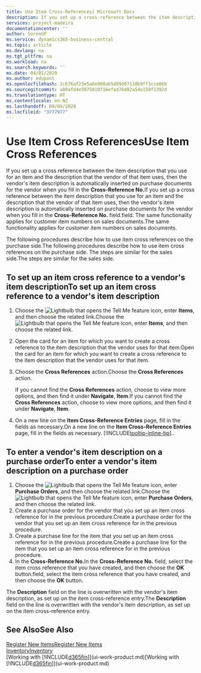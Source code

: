 ```yaml
---
title: Use Item Cross-References| Microsoft Docs
description: If you set up a cross-reference between the item description that you use for an item and the description that the vendor of that item uses, then the vendor's item description is automatically inserted on purchase documents for the vendor when you fill in the **Cross-Reference No.** field.
services: project-madeira
documentationcenter: ''
author: SorenGP
ms.service: dynamics365-business-central
ms.topic: article
ms.devlang: na
ms.tgt_pltfrm: na
ms.workload: na
ms.search.keywords: ''
ms.date: 04/01/2020
ms.author: edupont
ms.openlocfilehash: 2c676af23e5a6e988ab5d89d07118b9ff1cce86b
ms.sourcegitcommit: a80afd4e5075018716efad76d82a54e158f1392d
ms.translationtype: HT
ms.contentlocale: en-NZ
ms.lasthandoff: 09/09/2020
ms.locfileid: "3777977"
---
```

# <a name="use-item-cross-references"></a><span data-ttu-id="de9d8-104">Use Item Cross References</span><span class="sxs-lookup"><span data-stu-id="de9d8-104">Use Item Cross References</span></span>
<span data-ttu-id="de9d8-105">If you set up a cross reference between the item description that you use for an item and the description that the vendor of that item uses, then the vendor's item description is automatically inserted on purchase documents for the vendor when you fill in the **Cross-Reference No.**</span><span class="sxs-lookup"><span data-stu-id="de9d8-105">If you set up a cross reference between the item description that you use for an item and the description that the vendor of that item uses, then the vendor's item description is automatically inserted on purchase documents for the vendor when you fill in the **Cross-Reference No.**</span></span> <span data-ttu-id="de9d8-106">field.</span><span class="sxs-lookup"><span data-stu-id="de9d8-106">field.</span></span> <span data-ttu-id="de9d8-107">The same functionality applies for customer item numbers on sales documents.</span><span class="sxs-lookup"><span data-stu-id="de9d8-107">The same functionality applies for customer item numbers on sales documents.</span></span>

<span data-ttu-id="de9d8-108">The following procedures describe how to use item cross references on the purchase side.</span><span class="sxs-lookup"><span data-stu-id="de9d8-108">The following procedures describe how to use item cross references on the purchase side.</span></span> <span data-ttu-id="de9d8-109">The steps are similar for the sales side.</span><span class="sxs-lookup"><span data-stu-id="de9d8-109">The steps are similar for the sales side.</span></span>

## <a name="to-set-up-an-item-cross-reference-to-a-vendors-item-description"></a><span data-ttu-id="de9d8-110">To set up an item cross reference to a vendor's item description</span><span class="sxs-lookup"><span data-stu-id="de9d8-110">To set up an item cross reference to a vendor's item description</span></span>

1. <span data-ttu-id="de9d8-111">Choose the ![Lightbulb that opens the Tell Me feature](media/ui-search/search_small.png "Tell me what you want to do") icon, enter **Items**, and then choose the related link.</span><span class="sxs-lookup"><span data-stu-id="de9d8-111">Choose the ![Lightbulb that opens the Tell Me feature](media/ui-search/search_small.png "Tell me what you want to do") icon, enter **Items**, and then choose the related link.</span></span>
2. <span data-ttu-id="de9d8-112">Open the card for an item for which you want to create a cross reference to the item description that the vendor uses for that item.</span><span class="sxs-lookup"><span data-stu-id="de9d8-112">Open the card for an item for which you want to create a cross reference to the item description that the vendor uses for that item.</span></span>
3. <span data-ttu-id="de9d8-113">Choose the **Cross References** action.</span><span class="sxs-lookup"><span data-stu-id="de9d8-113">Choose the **Cross References** action.</span></span>

     <span data-ttu-id="de9d8-114">If you cannot find the **Cross References** action, choose to view more options, and then find it under **Navigate**, **Item**.</span><span class="sxs-lookup"><span data-stu-id="de9d8-114">If you cannot find the **Cross References** action, choose to view more options, and then find it under **Navigate**, **Item**.</span></span>
  
4. <span data-ttu-id="de9d8-115">On a new line on the **Item Cross-Reference Entries** page, fill in the fields as necessary.</span><span class="sxs-lookup"><span data-stu-id="de9d8-115">On a new line on the **Item Cross-Reference Entries** page, fill in the fields as necessary.</span></span> [!INCLUDE[tooltip-inline-tip](includes/tooltip-inline-tip_md.md)]<span data-ttu-id="de9d8-116">.</span><span class="sxs-lookup"><span data-stu-id="de9d8-116">.</span></span>

## <a name="to-enter-a-vendors-item-description-on-a-purchase-order"></a><span data-ttu-id="de9d8-117">To enter a vendor's item description on a purchase order</span><span class="sxs-lookup"><span data-stu-id="de9d8-117">To enter a vendor's item description on a purchase order</span></span>

1. <span data-ttu-id="de9d8-118">Choose the ![Lightbulb that opens the Tell Me feature](media/ui-search/search_small.png "Tell me what you want to do") icon, enter **Purchase Orders**, and then choose the related link.</span><span class="sxs-lookup"><span data-stu-id="de9d8-118">Choose the ![Lightbulb that opens the Tell Me feature](media/ui-search/search_small.png "Tell me what you want to do") icon, enter **Purchase Orders**, and then choose the related link.</span></span>
2. <span data-ttu-id="de9d8-119">Create a purchase order for the vendor that you set up an item cross reference for in the previous procedure.</span><span class="sxs-lookup"><span data-stu-id="de9d8-119">Create a purchase order for the vendor that you set up an item cross reference for in the previous procedure.</span></span>
3. <span data-ttu-id="de9d8-120">Create a purchase line for the item that you set up an item cross reference for in the previous procedure.</span><span class="sxs-lookup"><span data-stu-id="de9d8-120">Create a purchase line for the item that you set up an item cross reference for in the previous procedure.</span></span>
4. <span data-ttu-id="de9d8-121">In the **Cross-Reference No.**</span><span class="sxs-lookup"><span data-stu-id="de9d8-121">In the **Cross-Reference No.**</span></span> <span data-ttu-id="de9d8-122">field, select the item cross reference that you have created, and then choose the **OK** button.</span><span class="sxs-lookup"><span data-stu-id="de9d8-122">field, select the item cross reference that you have created, and then choose the **OK** button.</span></span>

<span data-ttu-id="de9d8-123">The **Description** field on the line is overwritten with the vendor's item description, as set up on the item cross-reference entry.</span><span class="sxs-lookup"><span data-stu-id="de9d8-123">The **Description** field on the line is overwritten with the vendor's item description, as set up on the item cross-reference entry.</span></span>

## <a name="see-also"></a><span data-ttu-id="de9d8-124">See Also</span><span class="sxs-lookup"><span data-stu-id="de9d8-124">See Also</span></span>
[<span data-ttu-id="de9d8-125">Register New Items</span><span class="sxs-lookup"><span data-stu-id="de9d8-125">Register New Items</span></span>](inventory-how-register-new-items.md)  
[<span data-ttu-id="de9d8-126">Inventory</span><span class="sxs-lookup"><span data-stu-id="de9d8-126">Inventory</span></span>](inventory-manage-inventory.md)  
<span data-ttu-id="de9d8-127">[Working with [!INCLUDE[d365fin](includes/d365fin_md.md)]](ui-work-product.md)</span><span class="sxs-lookup"><span data-stu-id="de9d8-127">[Working with [!INCLUDE[d365fin](includes/d365fin_md.md)]](ui-work-product.md)</span></span>
